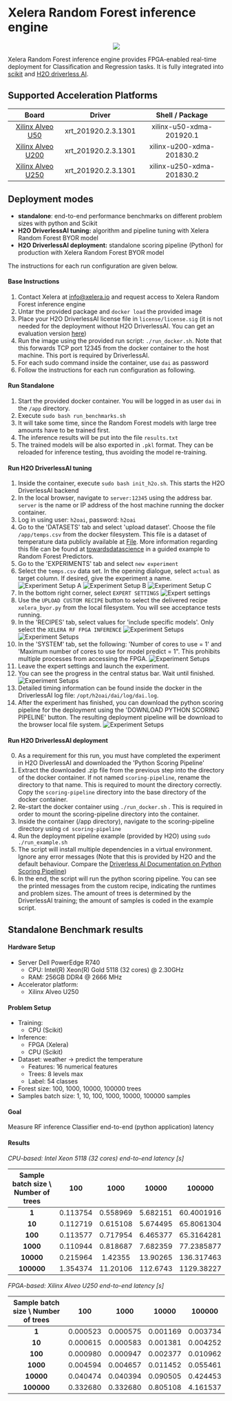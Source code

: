 # Xelera Random Forest inference engine

<p align="center">
<img src="images/flow.png" align="middle"/>
</p>

Xelera Random Forest inference engine provides FPGA-enabled real-time deployment for Classification and Regression tasks. It is fully integrated into [scikit](https://scikit-learn.org/stable/index.html) and [H2O driverless AI](https://www.h2o.ai/products/h2o-driverless-ai/).


## Supported Acceleration Platforms

|            Board            |           Driver          |     Shell / Package       |
| :-------------------------: |:-------------------------: |:-------------------------: |
|   [Xilinx Alveo U50](https://www.xilinx.com/products/boards-and-kits/alveo/u50.html)  | xrt_201920.2.3.1301 | xilinx-u50-xdma-201920.1  |
|   [Xilinx Alveo U200](https://www.xilinx.com/products/boards-and-kits/alveo/u200.html) | xrt_201920.2.3.1301 | xilinx-u200-xdma-201830.2 |
|   [Xilinx Alveo U250](https://www.xilinx.com/products/boards-and-kits/alveo/u250.html) | xrt_201920.2.3.1301 | xilinx-u250-xdma-201830.2 |

## Deployment modes

- **standalone**: end-to-end performance benchmarks on different problem sizes with python and Scikit
- **H2O DriverlessAI tuning:** algorithm and pipeline tuning with Xelera Random Forest BYOR model
- **H2O DriverlessAI deployment:** standalone scoring pipeline (Python) for production with Xelera Random Forest BYOR model

The instructions for each run configuration are given below.

#### Base Instructions

1. Contact Xelera at <info@xelera.io> and request access to Xelera Random Forest inference engine
1. Untar the provided package and ``docker load`` the provided image
2. Place your H2O DriverlessAI license file in ```license/license.sig``` (it is not needed for the deployment without H2O DriverlessAI. You can get an evaluation version [here](https://www.h2o.ai/try-driverless-ai/))
3. Run the image using the provided run script: ```./run_docker.sh```. Note that this forwards TCP port 12345 from the docker container to the host machine. This port is required by DriverlessAI.
4. For each sudo command inside the container, use ```dai``` as password
5. Follow the instructions for each run configuration as following.

#### Run Standalone
1. Start the provided docker container. You will be logged in as user ```dai``` in the ```/app``` directory.
2. Execute ```sudo bash run_benchmarks.sh```
3. It will take some time, since the Random Forest models with large tree amounts have to be trained first.
4. The inference results will be put into the file ```results.txt```
5. The trained models will be also exported in ``.pkl`` format. They can be reloaded for  inference testing, thus avoiding the model re-training.

#### Run H2O DriverlessAI tuning
1. Inside the container, execute ```sudo bash init_h2o.sh```. This starts the H2O DriverlessAI backend
2. In the local browser, navigate to ```server:12345``` using the address bar. ```server``` is the name or IP address of the host machine running the docker container.
3. Log in using user: ```h2oai```, password: ```h2oai```
4. Go to the 'DATASETS' tab and select 'upload dataset'. Choose the file ```/app/temps.csv``` from the docker filesystem. This file is a dataset of temperature data publicly available at [File](https://drive.google.com/file/d/1pko9oRmCllAxipZoa3aoztGZfPAD2iwj/view). More information regarding this file can be found at
[towardsdatascience](https://towardsdatascience.com/random-forest-in-python-24d0893d51c0) in a guided example to Random Forest Predictors.
5. Go to the 'EXPERIMENTS' tab and select ```new experiment```
6. Select the ```temps.csv``` data set. In the opening dialogue, select ```actual``` as target column. If desired, give the experiment a name.
![Experiment Setup A](images/experiment_setup_emptyColumn.png)
![Experiment Setup B](images/select_target_column.png)
![Experiment Setup C](images/experiment_setup.png)
7. In the bottom right corner, select ```EXPERT SETTINGS```
![Expert settings](images/expert_settings.png)
8. Use the ```UPLOAD CUSTOM RECIPE``` button to select the delivered recipe ```xelera_byor.py``` from the local filesystem. You will see acceptance tests running.
9. In the 'RECIPES' tab, select values for 'include specific models'. Only select the ```XELERA RF FPGA INFERENCE```
![Experiment Setups](images/recipes_tab.png)
![Experiment Setups](images/specific_models.png)
10. In the 'SYSTEM' tab, set the following: 'Number of cores to use = 1' and 'Maximum number of cores to use for model predict = 1". This prohibits multiple processes from accessing the FPGA.
![Experiment Setups](images/system_settings.png)
11. Leave the expert settings and launch the experiment.
12. You can see the progress in the central status bar. Wait until finished.
![Experiment Setups](images/progress.png)
13. Detailed timing information can be found inside the docker in the DriverlessAI log file: ```/opt/h2oai/dai/log/dai.log```.
14. After the experiment has finished, you can download the python scoring pipeline for the deployment using the 'DOWNLOAD PYTHON SCORING PIPELINE' button. The resulting deployment pipeline will be download to the browser local file system.
![Experiment Setups](images/finished_experiment.png)


#### Run H2O DriverlessAI deployment
0. As a requirement for this run, you must have completed the experiment in H2O DiverlessAI and downloaded the 'Python Scoring Pipeline'
1. Extract the downloaded .zip file from the previous step into the directory of the docker container. If not named ```scoring-pipeline```, rename the directory to that name. This is required to mount the directory correctly. Copy the ```scoring-pipeline``` directory into the base directory of the docker container.
2. Re-start the docker container using ```./run_docker.sh``` . This is required in order to mount the scoring-pipeline directory into the container.
3. Inside the container (/app directory), navigate to the scoring-pipeline directory using ```cd scoring-pipeline```
4. Run the deployment pipeline example (provided by H2O) using ```sudo ./run_example.sh```
5. The script will install multiple dependencies in a virtual environment. Ignore any error messages (Note that this is provided by H2O and the default behaviour. Compare the [Driverless AI Documentation on Python Scoring Pipeline](http://docs.h2o.ai/driverless-ai/latest-stable/docs/userguide/scoring-standalone-python.html#running-the-python-scoring-pipeline-alternative-method))
6. In the end, the script will run the python scoring pipeline. You can see the printed messages from the custom recipe, indicating the runtimes and problem sizes. The amount of trees is determined by the DriverlessAI training; the amount of samples is coded in the example script.


## Standalone Benchmark results

#### Hardware Setup

- Server Dell PowerEdge R740
    - CPU: Intel(R) Xeon(R) Gold 5118 (32 cores) @ 2.30GHz
    - RAM: 256GB DDR4 @ 2666 MHz
- Accelerator platform:
    - Xilinx Alveo U250

#### Problem Setup
- Training:
    - CPU (Scikit)
- Inference:
    - FPGA (Xelera)
    - CPU (Scikit)
- Dataset: weather -> predict the temperature
    - Features: 16 numerical features
    - Trees: 8 levels max
    - Label: 54 classes
- Forest size: 100, 1000, 10000, 100000 trees
- Samples batch size: 1, 10, 100, 1000, 10000, 100000 samples

#### Goal
Measure RF inference Classifier end-to-end (python application) latency

#### Results

*CPU-based: Intel Xeon 5118 (32 cores) end-to-end latency [s]*

| Sample batch size \ Number of trees |  100 | 1000 | 10000 | 100000|
| :---------------------------------: | :--: | :--: | :---: | :---: |
|**1**      | 0.113754 | 0.558969 | 5.682151 | 60.4001916
|**10**     | 0.112719 | 0.615108 | 5.674495 | 65.8061304
|**100**    | 0.113577 | 0.717954 | 6.465377 | 65.3164281
|**1000**   | 0.110944 | 0.818687 | 7.682359 | 77.2385877
|**10000**  | 0.215964 | 1.42355 | 13.90265 | 136.317463
|**100000** | 1.354374 | 11.20106 | 112.6743 | 1129.38227



*FPGA-based: Xilinx Alveo U250 end-to-end latency [s]*

| Sample batch size \ Number of trees |  100 | 1000 | 10000 | 100000|
| :---------------------------------: | :--: | :--: | :---: | :---: |
|**1**      | 0.000523 | 0.000575 | 0.001169 | 0.003734 |
|**10**     | 0.000615 | 0.000583 | 0.001381 | 0.004252 |
|**100**    | 0.000980 | 0.000947 | 0.002377 | 0.010962 |
|**1000**   | 0.004594 | 0.004657 | 0.011452 | 0.055461 |
|**10000**  | 0.040474 | 0.040394 | 0.090505 | 0.424453 |
|**100000** | 0.332680 | 0.332680 | 0.805108 | 4.161537 |
